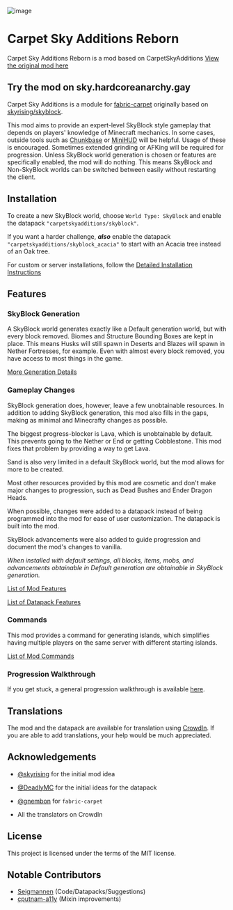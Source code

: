 ![image](https://github.com/user-attachments/assets/bd211a15-8baa-43b8-a193-fff17e14e9c3)

# Carpet Sky Additions Reborn

Carpet Sky Additions Reborn is a mod based on CarpetSkyAdditions
[View the original mod here](https://github.com/jsorrell/CarpetSkyAdditions/issues)

## Try the mod on sky.hardcoreanarchy.gay

Carpet Sky Additions is a module for [fabric-carpet](https://github.com/gnembon/fabric-carpet)
originally based on [skyrising/skyblock](https://github.com/skyrising/skyblock).

This mod aims to provide an expert-level SkyBlock style gameplay that depends on players' knowledge of Minecraft
mechanics.
In some cases, outside tools such as [Chunkbase](https://www.chunkbase.com/)
or [MiniHUD](https://www.curseforge.com/minecraft/mc-mods/minihud) will be helpful.
Usage of these is encouraged.
Sometimes extended grinding or AFKing will be required for progression.
Unless SkyBlock world generation is chosen or features are specifically enabled, the mod will do nothing.
This means SkyBlock and Non-SkyBlock worlds can be switched between easily without restarting the
client.

## Installation

To create a new SkyBlock world, choose `World Type: SkyBlock` and enable the datapack `"carpetskyadditions/skyblock"`.

If you want a harder challenge, ***also*** enable the datapack `"carpetskyadditions/skyblock_acacia"` to start with an
Acacia
tree instead of an Oak tree.

For custom or server installations, follow the [Detailed Installation Instructions](docs/en_us/installation.md)

## Features

### SkyBlock Generation

A SkyBlock world generates exactly like a Default generation world, but with every block removed. Biomes and Structure
Bounding Boxes are kept in place. This means Husks will still spawn in Deserts and Blazes will spawn in Nether
Fortresses, for example. Even with almost every block removed, you have access to most things in the game.

[More Generation Details](docs/en_us/generation.md)

### Gameplay Changes ###

SkyBlock generation does, however, leave a few unobtainable resources.
In addition to adding SkyBlock generation, this mod also fills in
the gaps, making as minimal and Minecrafty changes as possible.

The biggest progress-blocker is Lava, which is unobtainable by default.
This prevents going to the Nether or End or getting Cobblestone.
This mod fixes that problem by providing a way to get Lava.

Sand is also very limited in a default SkyBlock world, but the mod allows for more to be created.

Most other resources provided by this mod are cosmetic and don't make major changes to progression, such as Dead Bushes
and Ender Dragon Heads.

When possible, changes were added to a datapack instead of being programmed into the mod for ease of user customization.
The datapack is built into the mod.

SkyBlock advancements were also added to guide progression and document the mod's changes to vanilla.

*When installed with default settings, all blocks, items, mobs, and advancements obtainable in Default generation are
obtainable in SkyBlock generation.*

[List of Mod Features](docs/en_us/features.md)

[List of Datapack Features](docs/en_us/datapack.md)

### Commands
This mod provides a command for generating islands,
which simplifies having multiple players on the same server with different starting islands.

[List of Mod Commands](docs/en_us/commands.md)

### Progression Walkthrough

If you get stuck, a general progression walkthrough is available [here](docs/en_us/progression.md).

## Translations

The mod and the datapack are available for translation using [CrowdIn](https://crowdin.com/project/carpetskyadditions).
If you are able to add translations, your help would be much appreciated.

## Acknowledgements

- [@skyrising](https://github.com/skyrising/skyblock) for the initial mod idea

- [@DeadlyMC](https://github.com/DeadlyMC/Skyblock-datapack) for the initial ideas for the datapack

- [@gnembon](https://github.com/gnembon/fabric-carpet) for `fabric-carpet`

- All the translators on CrowdIn

## License

This project is licensed under the terms of the MIT license.


## Notable Contributors
- [Seigmannen](https://github.com/Seigmannen) (Code/Datapacks/Suggestions)
- [cputnam-a11y](https://github.com/cputnam-a11y/) (Mixin improvements)


